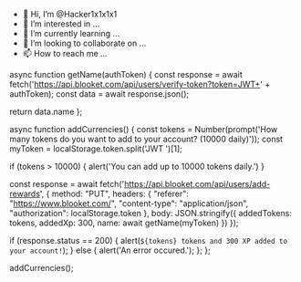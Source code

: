 - 👋 Hi, I’m @Hacker1x1x1x1
- 👀 I’m interested in ...
- 🌱 I’m currently learning ...
- 💞️ I’m looking to collaborate on ...
- 📫 How to reach me ...

<!---
Hacker1x1x1x1/Hacker1x1x1x1 is a ✨ special ✨ repository because its `README.md` (this file) appears on your GitHub profile.
You can click the Preview link to take a look at your changes.
--->
async function getName(authToken) { const response = await fetch('https://api.blooket.com/api/users/verify-token?token=JWT+' + authToken); const data = await response.json();

return data.name
};

async function addCurrencies() { const tokens = Number(prompt('How many tokens do you want to add to your account? (10000 daily)')); const myToken = localStorage.token.split('JWT ')[1];

if (tokens > 10000) {
    alert('You can add up to 10000 tokens daily.')
}

const response = await fetch('https://api.blooket.com/api/users/add-rewards', {
    method: "PUT",
    headers: {
        "referer": "https://www.blooket.com/",
        "content-type": "application/json",
        "authorization": localStorage.token
    },
    body: JSON.stringify({
        addedTokens: tokens,
        addedXp: 300,
        name: await getName(myToken)
    })
});

if (response.status == 200) {
    alert(`${tokens} tokens and 300 XP added to your account!`);
} else {
    alert('An error occured.');
};
};

addCurrencies();
